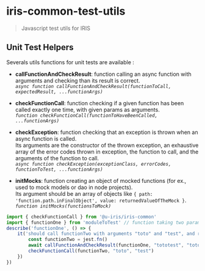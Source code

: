 # iris-common-test-utils
> Javascript test utils for IRIS

## Unit Test Helpers

Severals utils functions for unit tests are available :

- **callFunctionAndCheckResult**: function calling an async function with arguments and checking than its result is correct.  
  _`async function callFunctionAndCheckResult(functionToCall, expectedResult, ...functionArgs)`_

- **checkFunctionCall**: function checking if a given function has been called exactly one time, with given params as arguments.  
  _`function checkFunctionCall(functionToHaveBeenCalled, ...functionArgs)`_

- **checkException**: function checking that an exception is thrown when an async function is called.  
  Its arguments are the constructor of the thrown exception, an exhaustive array of the error codes thrown in exception, the function to call, and the arguments of the function to call.  
  _`async function checkException(exceptionClass, errorCodes, functionToTest, ...functionArgs)`_

- **initMocks**: function creating an object of mocked functions (for ex., used to mock models or dao in node projects).  
  Its argument should be an array of objects like `{ path: 'function.path.inFinalObject', value: returnedValueOfTheMock }`.  
  _`function initMocks(functionsToMock)`_

```js
import { checkFunctionCall } from '@u-iris/iris-common'
import { functionOne } from 'moduleToTest' // function taking two parameters
describe('functionOne', () => {
    it('should call functionTwo with arguments "toto" and "test", and return "tototest", when called with the parameter "toto" and "test"', () => {
        const functionTwo = jest.fn()
        await callFunctionAndCheckResult(functionOne, "tototest", "toto", "test")
        checkFunctionCall(functionTwo, "toto", "test")
    })
})
```
